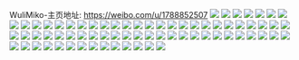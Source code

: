 WuliMiko-主页地址: https://weibo.com/u/1788852507 
![](https://wx4.sinaimg.cn/mw2000/6a9fb91bgy1h94pxorhtjj223v2t5qv6.jpg) 
![](https://wx4.sinaimg.cn/mw2000/6a9fb91bgy1h94pxn24m0j228q28qnpe.jpg) 
![](https://wx4.sinaimg.cn/mw2000/6a9fb91bgy1h94pxk2s2cj22c02c0e83.jpg) 
![](https://wx4.sinaimg.cn/mw2000/6a9fb91bgy1h94pxg9h94j21ot1otqv5.jpg) 
![](https://wx4.sinaimg.cn/mw2000/6a9fb91bgy1h94pxi8i23j222g22gnpe.jpg) 
![](https://wx4.sinaimg.cn/mw2000/6a9fb91bgy1h94pxl1z7ej21ia1iae4q.jpg) 
![](https://wx4.sinaimg.cn/mw2000/6a9fb91bgy1h92ffyuutwj22c0340x6q.jpg) 
![](https://wx4.sinaimg.cn/mw2000/6a9fb91bgy1h92fg126jrj22c0340x6r.jpg) 
![](https://wx4.sinaimg.cn/mw2000/6a9fb91bgy1h92fg2svgnj21si2e0qv5.jpg) 
![](https://wx4.sinaimg.cn/mw2000/6a9fb91bgy1h92fg60ub8j22c0340npe.jpg) 
![](https://wx4.sinaimg.cn/mw2000/6a9fb91bgy1h92fg421rrj20zk1bewjl.jpg) 
![](https://wx4.sinaimg.cn/mw2000/6a9fb91bgy1h92fg3muf2j20zk1bewwt.jpg) 
![](https://wx4.sinaimg.cn/mw2000/6a9fb91bgy1h92fht2zu2j21ul2gsnpd.jpg) 
![](https://wx4.sinaimg.cn/mw2000/6a9fb91bgy1h92fgatb9nj22c0340kjn.jpg) 
![](https://wx4.sinaimg.cn/mw2000/6a9fb91bgy1h92fgc1m94j21r42c6qv5.jpg) 
![](https://wx4.sinaimg.cn/mw2000/6a9fb91bgy1h92fgfifurj21mn267hdt.jpg) 
![](https://wx4.sinaimg.cn/mw2000/6a9fb91bgy1h92fgdtxquj22c03404qr.jpg) 
![](https://wx4.sinaimg.cn/mw2000/6a9fb91bgy1h8ynawecj6j21mm2667wi.jpg) 
![](https://wx4.sinaimg.cn/mw2000/6a9fb91bgy1h8ynazk70dj21vs2idx6q.jpg) 
![](https://wx4.sinaimg.cn/mw2000/6a9fb91bgy1h8ynb1ycl0j21uk2gqkjm.jpg) 
![](https://wx4.sinaimg.cn/mw2000/6a9fb91bgy1h8ynb4hlzdj21mh25ze82.jpg) 
![](https://wx4.sinaimg.cn/mw2000/6a9fb91bgy1h8ynb7kkyij21yb2lrb2b.jpg) 
![](https://wx4.sinaimg.cn/mw2000/6a9fb91bgy1h8ynba5fh9j21or290x6p.jpg) 
![](https://wx4.sinaimg.cn/mw2000/6a9fb91bgy1h8ynbclayhj21o4286npe.jpg) 
![](https://wx4.sinaimg.cn/mw2000/6a9fb91bgy1h8ynbfm3xij221y2qle83.jpg) 
![](https://wx4.sinaimg.cn/mw2000/6a9fb91bgy1h8ynbilee2j21yb2lrb2b.jpg) 
![](https://wx4.sinaimg.cn/mw2000/6a9fb91bgy1h8ynato0wjj21vh2hz1kz.jpg) 
![](https://wx4.sinaimg.cn/mw2000/6a9fb91bgy1h8ynbler2jj21wz2jz1kz.jpg) 
![](https://wx4.sinaimg.cn/mw2000/6a9fb91bgy1h8ynbp1hvcj21re2ciu0y.jpg) 
![](https://wx4.sinaimg.cn/mw2000/6a9fb91bgy1h8ynbs8y3qj21zq2nme83.jpg) 
![](https://wx4.sinaimg.cn/mw2000/6a9fb91bgy1h8ynbv26vwj21yh2ly1kz.jpg) 
![](https://wx4.sinaimg.cn/mw2000/6a9fb91bgy1h8ynbwx37qj21tj2fde82.jpg) 
![](https://wx4.sinaimg.cn/mw2000/6a9fb91bgy1h8ynbzros0j21y22lekjo.jpg) 
![](https://wx4.sinaimg.cn/mw2000/6a9fb91bgy1h8ujzdhz8wj21n126p7wj.jpg) 
![](https://wx4.sinaimg.cn/mw2000/6a9fb91bgy1h8ujzfq3vcj21mm266u0y.jpg) 
![](https://wx4.sinaimg.cn/mw2000/6a9fb91bgy1h8ujzi7umtj21gf1xwb2a.jpg) 
![](https://wx4.sinaimg.cn/mw2000/6a9fb91bgy1h8ujzbitz3j21rk2cr4qr.jpg) 
![](https://wx4.sinaimg.cn/mw2000/6a9fb91bgy1h8ujz3ad44j21m225e1kz.jpg) 
![](https://wx4.sinaimg.cn/mw2000/6a9fb91bgy1h8ujz7kib9j21jq22aqv6.jpg) 
![](https://wx4.sinaimg.cn/mw2000/6a9fb91bgy1h8ujz4w7izj21iv215b2a.jpg) 
![](https://wx4.sinaimg.cn/mw2000/6a9fb91bgy1h8ujz9cogjj21l1241x6q.jpg) 
![](https://wx4.sinaimg.cn/mw2000/6a9fb91bgy1h8ujz61yfcj21dl1u4npd.jpg) 
![](https://wx4.sinaimg.cn/mw2000/6a9fb91bgy1h8tlu7vcgjj20u0140qcr.jpg) 
![](https://wx4.sinaimg.cn/mw2000/6a9fb91bgy1h8tlu9ogo2j20u0140k5u.jpg) 
![](https://wx4.sinaimg.cn/mw2000/6a9fb91bgy1h8tlub7pncj20u0140tk6.jpg) 
![](https://wx4.sinaimg.cn/mw2000/6a9fb91bgy1h8tlucd34nj20u01407fo.jpg) 
![](https://wx4.sinaimg.cn/mw2000/6a9fb91bgy1h8tlu6sk43j20u0140wtf.jpg) 
![](https://wx4.sinaimg.cn/mw2000/6a9fb91bgy1h8tludtruuj20u0140gz3.jpg) 
![](https://wx4.sinaimg.cn/mw2000/6a9fb91bgy1h8tluf9szyj20u0140tls.jpg) 
![](https://wx4.sinaimg.cn/mw2000/6a9fb91bgy1h8tlugpxosj20u0140ds4.jpg) 
![](https://wx4.sinaimg.cn/mw2000/6a9fb91bgy1h8tluho9cbj20u014049h.jpg) 
![](https://wx4.sinaimg.cn/mw2000/6a9fb91bgy1h7mjosk5ygj21o0280b29.jpg) 
![](https://wx4.sinaimg.cn/mw2000/6a9fb91bgy1h7ixdw2mfkj21sc2dse82.jpg) 
![](https://wx4.sinaimg.cn/mw2000/6a9fb91bgy1h7ixduuh4vj223022zqv5.jpg) 
![](https://wx4.sinaimg.cn/mw2000/6a9fb91bgy1h7ixdx85o0j21411hc1gl.jpg) 
![](https://wx4.sinaimg.cn/mw2000/6a9fb91bgy1h7gp8lp94qj22512uoh2k.jpg) 
![](https://wx4.sinaimg.cn/mw2000/6a9fb91bgy1h7gp8h3f0kj21sr2ebe82.jpg) 
![](https://wx4.sinaimg.cn/mw2000/6a9fb91bgy1h7gp8ilgdcj21vl2jxkjm.jpg) 
![](https://wx4.sinaimg.cn/mw2000/6a9fb91bgy1h70gcp7xiaj22c0340kjp.jpg) 
![](https://wx4.sinaimg.cn/mw2000/6a9fb91bgy1h70gcmbxxmj221m2q5u0z.jpg) 
![](https://wx4.sinaimg.cn/mw2000/6a9fb91bgy1h70gcth173j22c0340b2b.jpg) 
![](https://wx4.sinaimg.cn/mw2000/6a9fb91bgy1h70gcrwou4j22c033fe84.jpg) 
![](https://wx4.sinaimg.cn/mw2000/6a9fb91bgy1h6kd8zsdpaj22c02c0x6r.jpg) 
![](https://wx4.sinaimg.cn/mw2000/6a9fb91bgy1h6kd90nvgbj20n00n0td9.jpg) 
![](https://wx4.sinaimg.cn/mw2000/6a9fb91bgy1h6kd92xl11j22c02c0u0y.jpg) 
![](https://wx4.sinaimg.cn/mw2000/6a9fb91bgy1h6kd96rrxvj22c02c01l0.jpg) 
![](https://wx4.sinaimg.cn/mw2000/6a9fb91bgy1h6j68fbetej21o020yx6p.jpg) 
![](https://wx4.sinaimg.cn/mw2000/6a9fb91bgy1h6ekkeihv0j21mc25sqv5.jpg) 
![](https://wx4.sinaimg.cn/mw2000/6a9fb91bgy1h67litfx3gj21jm226hdt.jpg) 
![](https://wx4.sinaimg.cn/mw2000/6a9fb91bgy1h5x8e80g5fj21vf2hx7f9.jpg) 
![](https://wx4.sinaimg.cn/mw2000/6a9fb91bgy1h5x8e4mxgnj223w2t6aww.jpg) 
